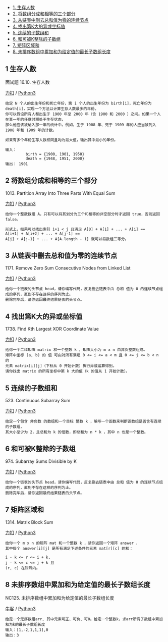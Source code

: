 <!-- GFM-TOC -->

* [1. 生存人数](#1-生存人数)
* [2. 将数组分成和相等的三个部分](#2-将数组分成和相等的三个部分)
* [3. 从链表中删去总和值为零的连续节点](#3-从链表中删去总和值为零的连续节点)
* [4. 找出第K大的异或坐标值](#4-找出第K大的异或坐标值)
* [5. 连续的子数组和](#5-连续的子数组和)
* [6. 和可被K整除的子数组](#6-和可被K整除的子数组)
* [7. 矩阵区域和](#7-矩阵区域和)
* [8. 未排序数组中累加和为给定值的最长子数组长度](#8-未排序数组中累加和为给定值的最长子数组长度)
<!-- GFM-TOC -->


## 1 生存人数
面试题 16.10. 生存人数  

[力扣](https://leetcode-cn.com/problems/living-people-lcci/) / [Python3](../python-algorithm/algo_11_prefix_sum/16.10.py) 
```
给定 N 个人的出生年份和死亡年份，第 i 个人的出生年份为 birth[i]，死亡年份为 death[i]，实现一个方法以计算生存人数最多的年份。
你可以假设所有人都出生于 1900 年至 2000 年（含 1900 和 2000 ）之间。如果一个人在某一年的任意时期处于生存状态，
那么他应该被纳入那一年的统计中。例如，生于 1908 年、死于 1909 年的人应当被列入 1908 年和 1909 年的计数。

如果有多个年份生存人数相同且均为最大值，输出其中最小的年份。

输入：
         birth = {1900, 1901, 1950}
         death = {1948, 1951, 2000}
输出： 1901
```

## 2 将数组分成和相等的三个部分
1013\. Partition Array Into Three Parts With Equal Sum

[力扣](https://leetcode-cn.com/problems/partition-array-into-three-parts-with-equal-sum/) / [Python3](../python-algorithm/algo_11_prefix_sum/L1013.py) 
```
给你一个整数数组 A，只有可以将其划分为三个和相等的非空部分时才返回 true，否则返回 false。

形式上，如果可以找出索引 i+1 < j 且满足 A[0] + A[1] + ... + A[i] == 
A[i+1] + A[i+2] + ... + A[j-1] == 
A[j] + A[j-1] + ... + A[A.length - 1] 就可以将数组三等分。
```

## 3 从链表中删去总和值为零的连续节点
1171\. Remove Zero Sum Consecutive Nodes from Linked List

[力扣](https://leetcode-cn.com/problems/remove-zero-sum-consecutive-nodes-from-linked-list/) / [Python3](../python-algorithm/algo_11_prefix_sum/L1171-m.py) 
```
给你一个链表的头节点 head，请你编写代码，反复删去链表中由 总和 值为 0 的连续节点组成的序列，直到不存在这样的序列为止。
删除完毕后，请你返回最终结果链表的头节点。
```

## 4 找出第K大的异或坐标值
1738\. Find Kth Largest XOR Coordinate Value

[力扣](https://leetcode-cn.com/problems/find-kth-largest-xor-coordinate-value/) / [Python3](../python-algorithm/algo_11_prefix_sum/L1738-m.py) 
```
给你一个二维矩阵 matrix 和一个整数 k ，矩阵大小为 m x n 由非负整数组成。
矩阵中坐标 (a, b) 的 值 可由对所有满足 0 <= i <= a < m 且 0 <= j <= b < n 的
元素 matrix[i][j]（下标从 0 开始计数）执行异或运算得到。
请你找出 matrix 的所有坐标中第 k 大的值（k 的值从 1 开始计数）。
```

## 5 连续的子数组和
523\. Continuous Subarray Sum

[力扣](https://leetcode-cn.com/problems/continuous-subarray-sum/) / [Python3](../python-algorithm/algo_11_prefix_sum/L523-m.py) 
```
给定一个包含 非负数 的数组和一个目标 整数 k ，编写一个函数来判断该数组是否含有连续的子数组，
其大小至少为 2，且总和为 k 的倍数，即总和为 n * k ，其中 n 也是一个整数。
```

## 6 和可被K整除的子数组
974\. Subarray Sums Divisible by K

[力扣](https://leetcode-cn.com/problems/subarray-sums-divisible-by-k/) / [Python3](../python-algorithm/algo_11_prefix_sum/L974-m.py) 
```
给你一个链表的头节点 head，请你编写代码，反复删去链表中由 总和 值为 0 的连续节点组成的序列，直到不存在这样的序列为止。
删除完毕后，请你返回最终结果链表的头节点。
```

## 7 矩阵区域和
1314\. Matrix Block Sum

[力扣](https://leetcode-cn.com/problems/matrix-block-sum/) / [Python3](../python-algorithm/algo_11_prefix_sum/L1314-m.py) 
```
给你一个 m x n 的矩阵 mat 和一个整数 k ，请你返回一个矩阵 answer ，
其中每个 answer[i][j] 是所有满足下述条件的元素 mat[r][c] 的和： 

i - k <= r <= i + k,
j - k <= c <= j + k 且
(r, c) 在矩阵内。
```

## 8 未排序数组中累加和为给定值的最长子数组长度
NC125\. 未排序数组中累加和为给定值的最长子数组长度   

[牛客](https://www.nowcoder.com/practice/704c8388a82e42e58b7f5751ec943a11?tpId=117&&tqId=37794&rp=1&ru=/activity/oj&qru=/ta/job-code-high/question-ranking) / [Python3](../python-algorithm/algo_11_prefix_sum/NC125.py) 
```
给定一个无序数组arr, 其中元素可正、可负、可0。给定一个整数k，求arr所有子数组中累加和为k的最长子数组长度
输入：[1,-2,1,1,1],0
输出：3 
```
